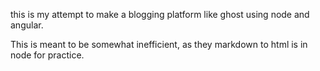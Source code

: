 this is my attempt to make a blogging platform like ghost using node and angular.

This is meant to be somewhat inefficient, as they markdown to html is in node for practice.
